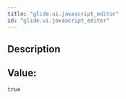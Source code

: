 ```yaml
---
title: "glide.ui.javascript_editor"
id: "glide.ui.javascript_editor"
---
```

## Description



## Value: 
```
true
```